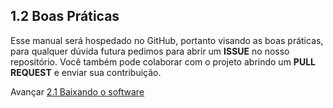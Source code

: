 ## 1.2 Boas Práticas

Esse manual será hospedado no GitHub, portanto visando as boas práticas, para qualquer dúvida futura pedimos para abrir um **ISSUE** no nosso repositório. Você também pode colaborar com o projeto abrindo um **PULL REQUEST** e enviar sua contribuição.

Avançar [2.1 Baixando o software](../2_CONFIG/1.download.md)